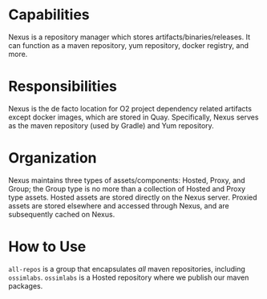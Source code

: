 # Capabilities

Nexus is a repository manager which stores artifacts/binaries/releases. It can function as a maven repository, yum repository, docker registry, and more.


# Responsibilities

Nexus is the de facto location for O2 project dependency related artifacts except docker images, which are stored in Quay. 
Specifically, Nexus serves as the maven repository (used by Gradle) and Yum repository.
 

# Organization

Nexus maintains three types of assets/components: Hosted, Proxy, and Group; the Group type is no more than a collection of Hosted and Proxy type assets.
Hosted assets are stored directly on the Nexus server.
Proxied assets are stored elsewhere and accessed through Nexus, and are subsequently cached on Nexus.


# How to Use

`all-repos` is a group that encapsulates _all_ maven repositories, including `ossimlabs`.
`ossimlabs` is a Hosted repository where we publish our maven packages.